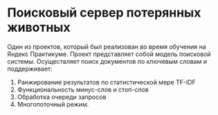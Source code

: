 # Поисковый сервер потерянных животных
Один из проектов, который был реализован во время обучения на Яндекс Практикуме.
Проект представляет собой модель поисковой системы. Осуществляет поиск документов по ключевым словам и поддерживает:

1. Ранжирование результатов по статистической мере TF-IDF
2. Функциональность минус-слов и стоп-слов
3. Обработка очереди запросов
4. Многопоточный режим.


